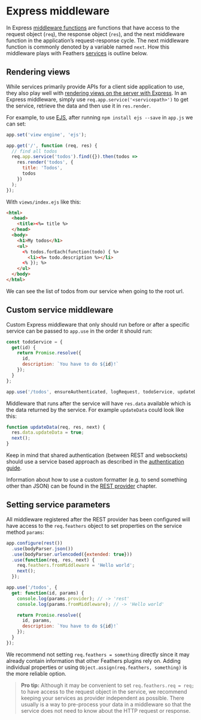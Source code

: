 # Express middleware

In Express [middleware functions](http://expressjs.com/en/guide/writing-middleware.html) are functions that have access to the request object (`req`), the response object (`res`), and the next middleware function in the application’s request-response cycle. The next middleware function is commonly denoted by a variable named `next`. How this middleware plays with Feathers [services](../services/readme.md) is outline below.

## Rendering views

While services primarily provide APIs for a client side application to use, they also play well with [rendering views on the server with Express](http://expressjs.com/en/guide/using-template-engines.html). In an Express middleware, simply use `req.app.service('<servicepath>')` to get the service, retrieve the data and then use it in `res.render`.

For example, to use [EJS](https://www.npmjs.com/package/ejs), after running `npm install ejs --save` in `app.js` we can set:

```js
app.set('view engine', 'ejs');

app.get('/', function (req, res) {
  // find all todos
  req.app.service('todos').find({}).then(todos => 
    res.render('todos', {
      title: 'Todos',
      todos
    })
  );
});
```

With `views/index.ejs` like this:

```html
<html>
  <head>
    <title><%= title %>
  </head>
  <body>
    <h1>My todos</h1>
    <ul>
      <% todos.forEach(function(todo) { %>
        <li><%= todo.description %></li>
      <% }); %>
    </ul>
  </body>
</html>
```

We can see the list of todos from our service when going to the root url.

## Custom service middleware

Custom Express middleware that only should run before or after a specific service can be passed to `app.use` in the order it should run:

```js
const todoService = {
  get(id) {
    return Promise.resolve({
      id,
      description: `You have to do ${id}!`
    });
  }
};

app.use('/todos', ensureAuthenticated, logRequest, todoService, updateData);
```

Middleware that runs after the service will have `res.data` available which is the data returned by the service. For example `updateData` could look like this:

```js
function updateData(req, res, next) {
  res.data.updateData = true;
  next();
}
```

Keep in mind that shared authentication (between REST and websockets) should use a service based approach as described in the [authentication guide](../authentication/readme.md).

Information about how to use a custom formatter (e.g. to send something other than JSON) can be found in the [REST provider](../providers/rest.md) chapter.

## Setting service parameters

All middleware registered after the REST provider has been configured will have access to the `req.feathers` object to set properties on the service method `params`:

```js
app.configure(rest())
  .use(bodyParser.json())
  .use(bodyParser.urlencoded({extended: true}))
  .use(function(req, res, next) {
    req.feathers.fromMiddleware = 'Hello world';
    next();
  });

app.use('/todos', {
  get: function(id, params) {
    console.log(params.provider); // -> 'rest'
    console.log(params.fromMiddleware); // -> 'Hello world'

    return Promise.resolve({
      id, params,
      description: `You have to do ${id}!`
    });
  }
});
```

We recommend not setting `req.feathers = something` directly since it may already contain information that other Feathers plugins rely on. Adding individual properties or using `Object.assign(req.feathers, something)` is the more reliable option.

> __Pro tip:__ Although it may be convenient to set `req.feathers.req = req;` to have access to the request object in the service, we recommend keeping your services as provider independent as possible. There usually is a way to pre-process your data in a middleware so that the service does not need to know about the HTTP request or response.
